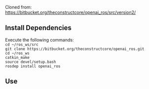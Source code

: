 Cloned from: https://bitbucket.org/theconstructcore/openai_ros/src/version2/

## Install Dependencies

Execute the following commands:<br>
`cd ~/ros_ws/src`<br>
`git clone https://bitbucket.org/theconstructcore/openai_ros.git`<br>
`cd ~/ros_ws`<br>
`catkin_make`<br>
`source devel/setup.bash`<br>
`rosdep install openai_ros`<br>


## Use





